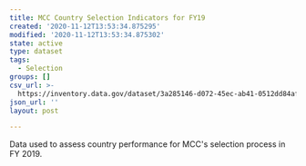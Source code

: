 ```yaml
---
title: MCC Country Selection Indicators for FY19
created: '2020-11-12T13:53:34.875295'
modified: '2020-11-12T13:53:34.875302'
state: active
type: dataset
tags:
  - Selection
groups: []
csv_url: >-
  https://inventory.data.gov/dataset/3a285146-d072-45ec-ab41-0512dd84af07/resource/7447000b-bbea-4e08-a7f8-44c49445aeab/download/tradepolicyfy19-ptm.csv
json_url: ''
layout: post

---
```

Data used to assess country performance for MCC's selection process in FY 2019.
